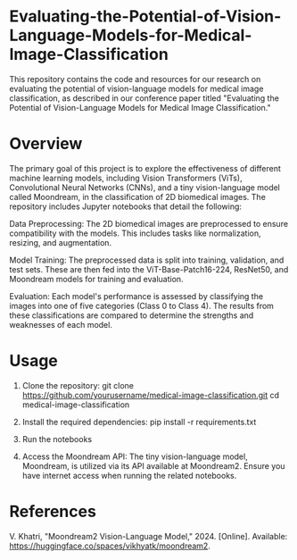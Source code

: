 # Evaluating-the-Potential-of-Vision-Language-Models-for-Medical-Image-Classification
This repository contains the code and resources for our research on evaluating the potential of vision-language models for medical image classification, as described in our conference paper titled "Evaluating the Potential of Vision-Language Models for Medical Image Classification."

# Overview
The primary goal of this project is to explore the effectiveness of different machine learning models, including Vision Transformers (ViTs), Convolutional Neural Networks (CNNs), and a tiny vision-language model called Moondream, in the classification of 2D biomedical images. The repository includes Jupyter notebooks that detail the following:

Data Preprocessing: The 2D biomedical images are preprocessed to ensure compatibility with the models. This includes tasks like normalization, resizing, and augmentation.

Model Training: The preprocessed data is split into training, validation, and test sets. These are then fed into the ViT-Base-Patch16-224, ResNet50, and Moondream models for training and evaluation.

Evaluation: Each model's performance is assessed by classifying the images into one of five categories (Class 0 to Class 4). The results from these classifications are compared to determine the strengths and weaknesses of each model.

# Usage
1. Clone the repository: git clone https://github.com/yourusername/medical-image-classification.git
cd medical-image-classification

2. Install the required dependencies: pip install -r requirements.txt
3. Run the notebooks
4. Access the Moondream API: The tiny vision-language model, Moondream, is utilized via its API available at Moondream2. Ensure you have internet access when running the related notebooks.
# References
V. Khatri, "Moondream2 Vision-Language Model," 2024. [Online]. Available: https://huggingface.co/spaces/vikhyatk/moondream2.

